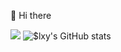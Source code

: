 👋 Hi there

![](https://api.ghprofile.me/view?username=Sytroxitz&color=red)
![$lxy's GitHub stats](https://github-readme-stats.vercel.app/api?username=Sytroxitz&show_icons=true&theme=radical)

<!---
- 👋 Hi, I’m @Sytroxitz
- 👀 I’m interested in ...
- 🌱 I’m currently learning ...
- 💞️ I’m looking to collaborate on ...
- 📫 How to reach me ...
--->

<!---
Sytroxitz/Sytroxitz is a ✨ special ✨ repository because its `README.md` (this file) appears on your GitHub profile.
You can click the Preview link to take a look at your changes.
--->
